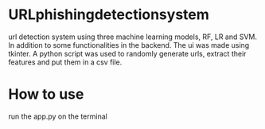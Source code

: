 # URLphishingdetectionsystem
url detection system using three machine learning models, RF, LR and SVM. In addition to some functionalities in the backend. The ui was made using tkinter.
A python script was used to randomly generate urls, extract their features and put them in a csv file.

# How to use
run the app.py on the terminal
